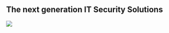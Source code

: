 ## The next generation IT Security Solutions

<img src="https://s1.ax1x.com/2017/10/27/URMcT.png"> 
